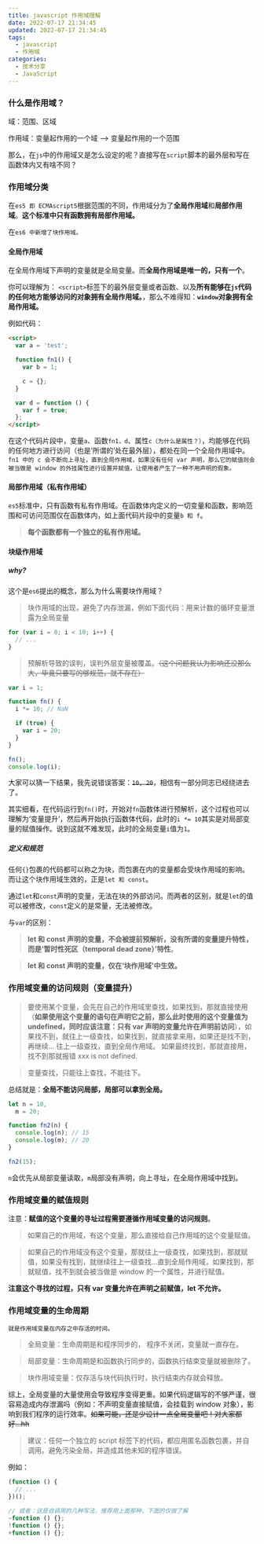 ```yaml
---
title: javascript 作用域理解
date: 2022-07-17 21:34:45
updated: 2022-07-17 21:34:45
tags:
  - javascript
  - 作用域
categories:
  - 技术分享
  - JavaScript
---
```


### 什么是作用域？

域：范围、区域

作用域：变量起作用的一个域 --> 变量起作用的一个范围

那么，在`js`中的作用域又是怎么设定的呢？直接写在`script`脚本的最外层和写在函数体内又有啥不同？

<!-- more -->

### 作用域分类

在`es5 即 ECMAscript5`根据范围的不同，作用域分为了**全局作用域**和**局部作用域**。**这个标准中只有函数拥有局部作用域。**

在`es6 中新增了块作用域。`

#### 全局作用域

在全局作用域下声明的变量就是全局变量。而**全局作用域是唯一的，只有一个**。

你可以理解为： `<script>`标签下的最外层变量或者函数、以及**所有能够在`js`代码的任何地方能够访问的对象拥有全局作用域。**，那么不难得知：**`window`对象拥有全局作用域。**

例如代码：

```html
<script>
  var a = 'test';

  function fn1() {
    var b = 1;

    c = {};
  }

  var d = function () {
    var f = true;
  };
</script>
```

在这个代码片段中，变量`a`、函数`fn1，d`、属性`c（为什么是属性？）`，均能够在代码的任何地方进行访问（也是‘所谓的’处在最外层），都处在同一个全局作用域中。`fn1 中的 c 会不断向上寻址，直到全局作用域，如果没有任何 var 声明，那么它的赋值则会被当做是 window 的外挂属性进行设置并赋值，让使用者产生了一种不用声明的假象。`

#### 局部作用域（私有作用域）

`es5`标准中，只有函数有私有作用域。在函数体内定义的一切变量和函数，影响范围和可访问范围仅在函数体内，如上面代码片段中的变量`b 和 f`。

> **每个函数都有一个独立的私有作用域。**

#### **块级作用域**

##### **why?**

这个是`es6`提出的概念，那么为什么需要块作用域？

> 块作用域的出现，避免了内存泄漏，例如下面代码：用来计数的循环变量泄露为全局变量

```javascript
for (var i = 0; i < 10; i++) {
  // ...
}
```

> 预解析导致的误判，误判外层变量被覆盖。~~（这个问题我认为影响还没那么大，毕竟只要写的够规范，就不存在）~~

```javascript
var i = 1;

function fn() {
  i *= 10; // NaN

  if (true) {
    var i = 20;
  }
}

fn();
console.log(i);
```

大家可以猜一下结果，我先说错误答案：~~`10, 20`~~，相信有一部分同志已经绕进去了。

其实细看，在代码运行到`fn()`时，开始对`fn`函数体进行预解析，这个过程也可以理解为‘变量提升’，然后再开始执行函数体代码，此时的`i *= 10`其实是对局部变量的赋值操作。说到这就不难发现，此时的全局变量`i`值为`1`。

##### 定义和规范

任何`{}`包裹的代码都可以称之为块，而包裹在内的变量都会受块作用域的影响。而让这个块作用域生效的，正是`let 和 const`。

通过`let`和`const`声明的变量，无法在块的外部访问。而两者的区别，就是`let`的值可以被修改，`const`定义的是常量，无法被修改。

与`var`的区别：

> **let 和 const 声明的变量，不会被提前预解析，没有所谓的变量提升特性，而是‘暂时性死区（temporal dead zone）’特性**。

> **let 和 const 声明的变量，仅在‘块作用域’中生效。**

### 作用域变量的访问规则（**变量提升**）

> 要使用某个变量，会先在自己的作用域里查找，如果找到，那就直接使用（**如果使用这个变量的语句在声明它之前，那么此时使用的这个变量值为 undefined，同时应该注意：只有 var 声明的变量允许在声明前访问**），如果找不到，就往上一级查找，如果找到，就直接拿来用，如果还是找不到，再继续... 往上一级查找，直到全局作用域。 如果最终找到，那就直接用，找不到那就报错 xxx is not defined.

> 变量查找，只能往上查找，不能往下。

总结就是：**全局不能访问局部，局部可以拿到全局。**

```javascript
let n = 10,
  m = 20;

function fn2(n) {
  console.log(n); // 15
  console.log(m); // 20
}

fn2(15);
```

`n`会优先从局部变量读取，`m`局部没有声明，向上寻址，在全局作用域中找到。

### 作用域变量的赋值规则

注意：**赋值的这个变量的寻址过程需要遵循作用域变量的访问规则**。

> 如果自己的作用域，有这个变量，那么直接给自己作用域的这个变量赋值。

> 如果自己的作用域没有这个变量，那就往上一级查找，如果找到，那就赋值，如果没有找到，就继续往上一级查找...直到全局作用域，如果找到，那就赋值，找不到就会被当做是 window 的一个属性，并进行赋值。

**注意这个寻找的过程，只有 var 变量允许在声明之前赋值，let 不允许。**

### 作用域变量的生命周期

`就是作用域变量在内存之中存活的时间。`

> 全局变量：生命周期是和程序同步的， 程序不关闭，变量就一直存在。

> 局部变量：生命周期是和函数执行同步的，函数执行结束变量就被删除了。

> 块作用域变量：仅存活与块代码执行时，执行结束内存就会释放。

综上，全局变量的大量使用会导致程序变得更重。如果代码逻辑写的不够严谨，很容易造成内存泄漏吗（例如：不声明变量直接赋值，会挂载到 window 对象），影响到我们程序的运行效率。~~如果可能，还是少设计一点全局变量吧！对大家都好...hh~~

> 建议：任何一个独立的 script 标签下的代码，都应用匿名函数包裹，并自调用。避免污染全局，并造成其他未知的程序错误。

例如：

```javascript
(function () {
  // ...
})();

// 或者：这是自调用的几种写法，推荐用上面那种，下面的仅做了解
~function () {};
!function () {};
+function () {};
```
